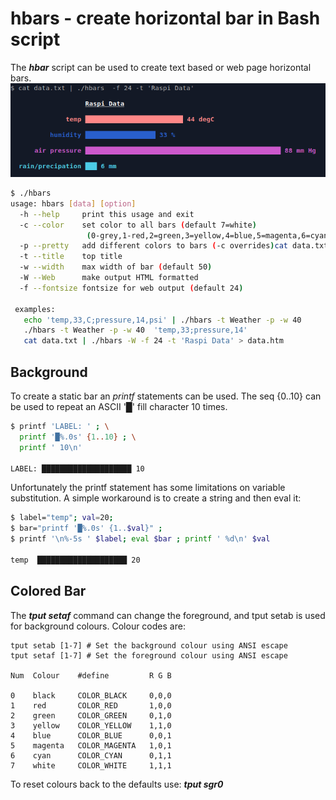 # hbars - create horizontal bar in Bash script
The **_hbar_** script can be used to create text based or web page horizontal bars.
![](hbar0.png)

```bash
$ ./hbars
usage: hbars [data] [option] 
  -h --help     print this usage and exit
  -c --color    set color to all bars (default 7=white)
                 (0-grey,1-red,2=green,3=yellow,4=blue,5=magenta,6=cyan,7=white)
  -p --pretty   add different colors to bars (-c overrides)cat data.txt | ./hbars -W -f 24 -t 'Raspi Data' 
  -t --title    top title
  -w --width    max width of bar (default 50)
  -W --Web      make output HTML formatted
  -f --fontsize fontsize for web output (default 24)

 examples:
   echo 'temp,33,C;pressure,14,psi' | ./hbars -t Weather -p -w 40 
   ./hbars -t Weather -p -w 40  'temp,33;pressure,14' 
   cat data.txt | ./hbars -W -f 24 -t 'Raspi Data' > data.htm

```


## Background

To create a static bar an *printf* statements can be used. The seq {0..10} can be used to repeat an ASCII '█' fill character 10 times.
```bash
$ printf 'LABEL: ' ; \
  printf '█%.0s' {1..10} ; \
  printf ' 10\n'

LABEL: ████████████████████ 10
```
Unfortunately the printf statement has some limitations on variable substitution. A simple workaround is to create a string and then eval it:
```bash
$ label="temp"; val=20;
$ bar="printf '█%.0s' {1..$val}" ; 
$ printf '\n%-5s ' $label; eval $bar ; printf ' %d\n' $val

temp  ████████████████████ 20
```

## Colored Bar

The **_tput setaf_** command can change the foreground, and tput setab is used for background colours. Colour codes are:
```text
tput setab [1-7] # Set the background colour using ANSI escape
tput setaf [1-7] # Set the foreground colour using ANSI escape

Num  Colour    #define         R G B

0    black     COLOR_BLACK     0,0,0
1    red       COLOR_RED       1,0,0
2    green     COLOR_GREEN     0,1,0
3    yellow    COLOR_YELLOW    1,1,0
4    blue      COLOR_BLUE      0,0,1
5    magenta   COLOR_MAGENTA   1,0,1
6    cyan      COLOR_CYAN      0,1,1
7    white     COLOR_WHITE     1,1,1
```
To reset colours back to the defaults use: **_tput sgr0_**
